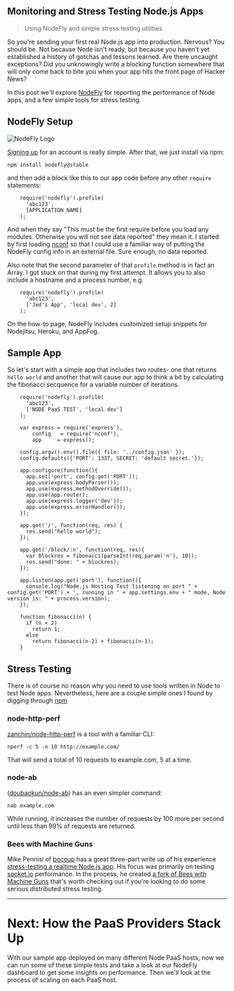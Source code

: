 Monitoring and Stress Testing Node.js Apps
---

>Using NodeFly and simple stress testing utilities

So you're sending your first real Node.js app into production. Nervous? You should be. Not because Node isn't ready, but because you haven't yet established a history of gotchas and lessons learned. Are there uncaught exceptions? Did you unknowingly write a blocking function somewhere that will only come back to bite you when your app hits the front page of Hacker News?

In this post we'll explore [NodeFly](http://nodefly.com) for reporting the performance of Node apps, and a few simple tools for stress testing.

## NodeFly Setup

![NodeFly Logo](http://nodefly.com/public/css/images/landing/hexamajig.png)

[Signing up](http://www.nodefly.com) for an account is really simple. After that, we just install via npm:

`npm install nodefly@stable`

and then add a block like this to our app code before any other `require` statements:

        require('nodefly').profile(
          'abc123',
          [APPLICATION_NAME]
        );

And when they say "This must be the first require before you load any modules. Otherwise you will not see data reported" they mean it. I started by first loading [nconf](https://github.com/flatiron/nconf) so that I could use a familiar way of putting the NodeFly config info in an external file. Sure enough, no data reported.

Also note that the second parameter of that `profile` method is in fact an Array. I got stuck on that during my first attempt. It allows you to also include a hostname and a process number, e.g.

        require('nodefly').profile(
          'abc123',
          ['Jed's App', 'local dev', 2]
        );


On the how-to page, NodeFly includes customized setup snippets for Nodejitsu, Heroku, and AppFog.

## Sample App

So let's start with a simple app that includes two routes- one that returns `hello world` and another that will cause our app to think a bit by calculating the fibonacci secquence for a variable number of iterations.

        require('nodefly').profile(
          'abc123',
          ['NODE PaaS TEST', 'local dev']
        );

        var express = require('express'),
            config   = require('nconf'),
            app     = express();

        config.argv().env().file({ file: '../config.json' });
        config.defaults({'PORT': 1337, SECRET: 'default secret.'});

        app.configure(function(){
          app.set('port', config.get('PORT'));
          app.use(express.bodyParser());
          app.use(express.methodOverride());
          app.use(app.router);
          app.use(express.logger('dev'));
          app.use(express.errorHandler());
        });

        app.get('/', function(req, res) {
          res.send("hello world");
        });

        app.get('/block/:n', function(req, res){
          var blockres = fibonacci(parseInt(req.param('n'), 10));
          res.send("done: " + blockres);
        });

        app.listen(app.get('port'), function(){
          console.log("Node.js Hosting Test listening on port " + config.get('PORT') + ', running in ' + app.settings.env + " mode, Node version is: " + process.version);
        });

        function fibonacci(n) {
          if (n < 2)
            return 1;
          else
            return fibonacci(n-2) + fibonacci(n-1);
        }

## Stress Testing

There is of course no reason why you need to use tools written in Node to test Node apps. Nevertheless, here are a couple simple ones I found by digging through [npm](https://npmjs.org/package/npm-search)

### node-http-perf

[zanchin/node-http-perf](https://github.com/zanchin/node-http-perf) is a tool with a familiar CLI:

`nperf -c 5 -n 10 http://example.com/`

That will send a total of 10 requests to example.com, 5 at a time.

### node-ab

([doubaokun/node-ab](https://github.com/doubaokun/node-ab)) has an even simpler command:

`nab example.com`

While running, it increases the number of requests by 100 more per second until less than 99% of requests are returned.

### Bees with Machine Guns

Mike Pennisi of [bocoup](http://weblog.bocoup.com/node-stress-test-procedure/) has a great three-part write up of his experience [stress-testing a realtime Node.js app](http://weblog.bocoup.com/node-stress-test-procedure/). His focus was primarily on testing [socket.io](http://socket.io) performance. In the process, he created [a fork of Bees with Machine Guns](https://github.com/jugglinmike/beeswithmachineguns) that's worth checking out if you're looking to do some serious distributed stress testing.

---
# Next: How the PaaS Providers Stack Up

With our sample app deployed on many different Node PaaS hosts, now we can run some of these simple tests and take a look at our NodeFly dashboard to get some insights on performance. Then we'll look at the process of scaling on each PaaS host.
